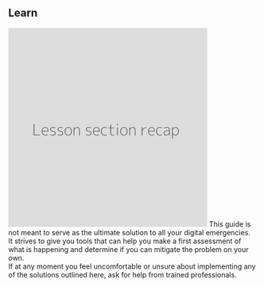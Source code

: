 ## Learn
![](recap.png)
This guide is not meant to serve as the ultimate solution to all your digital emergencies.
<br>
It strives to give you tools that can help you make a first assessment of what is happening and determine if you can mitigate the problem on your own.
<br>
If at any moment you feel uncomfortable or unsure about implementing any of the solutions outlined here, ask for help from trained professionals.
